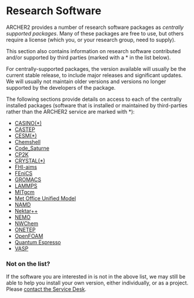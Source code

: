 # Research Software

ARCHER2 provides a number of research software packages as *centrally
supported packages*. Many of these packages are free to use, but others
require a license (which you, or your research group, need to supply).

This section also contains information on research software contributed
and/or supported by third parties (marked with a * in the list below).

For centrally-supported packages, the version available will usually be
the current stable release, to include major releases and significant
updates. We will usually not maintain older versions and versions no
longer supported by the developers of the package.

The following sections provide details on access to each of the
centrally installed packages (software that is installed or maintained
by third-parties rather than the ARCHER2 service are marked with *):

  - [CASINO(*)](casino.md)
  - [CASTEP](castep.md)
  - [CESM(*)](cesm213.md)
  - [Chemshell](chemshell.md)
  - [Code_Saturne](code-saturne.md)
  - [CP2K](cp2k.md)
  - [CRYSTAL(*)](crystal.md)
  - [FHI-aims](fhi-aims.md)
  - [FEniCS](fenics.md)
  - [GROMACS](gromacs.md)
  - [LAMMPS](lammps.md)
  - [MITgcm](mitgcm.md)
  - [Met Office Unified Model](mo-unified-model.md)
  - [NAMD](namd.md)
  - [Nektar++](nektarplusplus.md)
  - [NEMO](nemo.md)
  - [NWChem](nwchem.md)
  - [ONETEP](onetep.md)
  - [OpenFOAM](openfoam.md)
  - [Quantum Espresso](qe.md)
  - [VASP](vasp.md)

### Not on the list?

If the software you are interested in is not in the above list, we may still
be able to help you install your own version, either individually, or as
a project. Please [contact the Service Desk](https://www.archer2.ac.uk/support-access/servicedesk.html).
